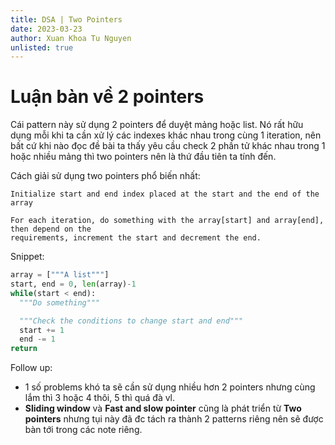 ```yaml
---
title: DSA | Two Pointers
date: 2023-03-23
author: Xuan Khoa Tu Nguyen
unlisted: true
---
```


# Luận bàn về 2 pointers

Cái pattern này sử dụng 2 pointers để duyệt mảng hoặc list. Nó rất hữu dụng mỗi khi ta cần xử lý các
indexes khác nhau trong cùng 1 iteration, nên bất cứ khi nào đọc đề bài ta thấy yêu cầu check 2 phần
tử khác nhau trong 1 hoặc nhiều mảng thì two pointers nên là thứ đầu tiên ta tính đến.

Cách giải sử dụng two pointers phổ biến nhất:

```
Initialize start and end index placed at the start and the end of the array

For each iteration, do something with the array[start] and array[end], then depend on the
requirements, increment the start and decrement the end.
```

Snippet:

```py
array = ["""A list"""]
start, end = 0, len(array)-1
while(start < end):
  """Do something"""

  """Check the conditions to change start and end"""
  start += 1
  end -= 1
return
```

Follow up:
- 1 số problems khó ta sẽ cần sử dụng nhiều hơn 2 pointers nhưng cùng lắm thì 3 hoặc 4 thôi, 5 thì
quá đà vl.
- **Sliding window** và **Fast and slow pointer** cũng là phát triển từ **Two pointers** nhưng tụi
này đã đc tách ra thành 2 patterns riêng nên sẽ được bàn tới trong các note riêng.
